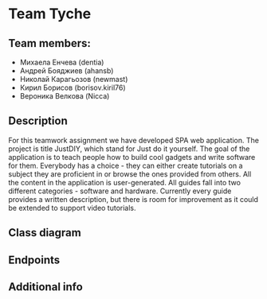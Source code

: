 # Team Tyche #

## Team members: ##

- Михаела Енчева (dentia)
- Андрей Бояджиев (ahansb)
- Николай Карагьозов (newmast)
- Кирил Борисов (borisov.kiril76)
- Вероника Велкова (Nicca)

## Description ##

For this teamwork assignment we have developed SPA web application. The project is title JustDIY, which stand for Just do it yourself. The goal of the application is to teach people how to build cool gadgets and write software for them. Everybody has a choice - they can either create tutorials on a subject they are proficient in or browse the ones provided from others. All the content in the application is user-generated. All guides fall into two different categories - software and hardware. Currently every guide provides a written description, but there is room for improvement as it could be extended to support video tutorials.

## Class diagram ##

## Endpoints ##

## Additional info ##
